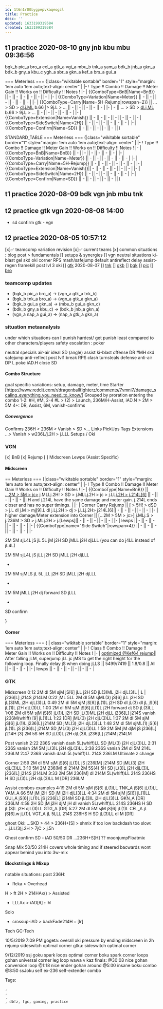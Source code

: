 ```yaml
---
id: 1t6n1r00bygpepvkaqeogzl
title: Practice
desc: ''
updated: 1633199319584
created: 1633199319584
---
```


## t1 practice 2020-08-10 gny jnb kbu mbu 09:36:56

bgk_b pic_a bro_a cel_a gtk_a vgt_a mbu_b tnk_a yam_a bdk_b jnb_a gkn_a bdk_b gny_a kbu_c ygh_a sbr_a gkn_a kef_a brs_a gui_a

=== Meterless === {|class="wikitable sortable" border="1" style="margin: 1em auto 1em auto;text-align: center" | |- ! Type !! Combo !! Damage !! Meter Gain !! Works on !! Difficulty !! Notes ! |- | {{ComboType=BnB|Name=BnB}} || - || - || - || - || - || - | |- | {{ComboType=Variation|Name=Meter}} || - || - || - || - || - || - | |- | {{ComboType=Carry|Name=5H-Rejump|rowspan=2}} || ... > SD > [dl.j.ML](http://dl.j.ML) b.66 |> 9j.L > ... || - || - || - || - || - | |- | - || ... > SD > [dl.j.ML](http://dl.j.ML) b.66 > 9j.L > ... || - || - || - || - || - | |- | {{ComboType=Extension|Name=Vanish}} || - || - || - || - || - || - | |- | {{ComboType=SideSwitch|Name=2H}} || - || - || - || - || - || - | |- | {{ComboType=Confirm|Name=SD}} || - || - || - || - || - | |}

STANDARD_TABLE === Meterless === {|class="wikitable sortable" border="1" style="margin: 1em auto 1em auto;text-align: center" | |- ! Type !! Combo !! Damage !! Meter Gain !! Works on !! Difficulty !! Notes ! |- | {{ComboType=BnB|Name=BnB}} || - || - || - || - || - || - | |- | {{ComboType=Variation|Name=Meter}} || - || - || - || - || - || - | |- | {{ComboType=Carry|Name=5H-Rejump}} || - || - || - || - || - || - | |- | {{ComboType=Extension|Name=Vanish}}|| - || - || - || - || - || - | |- | {{ComboType=SideSwitch|Name=2H}} || - || - || - || - || - || - | |- | {{ComboType=Confirm|Name=SD}} || - || - || - || - || - | |}

## t1 practice 2020-08-09 bdk vgn jnb mbu tnk

## t2 practice gtk vgn 2020-08-08 14:00

* sd confirm gtk - vgn

## t2 practice 2020-08-05 10:57:12

[x]✅ teamcomp variation revision [x]✅ current teams [x] common situations : blog post > fundamentals [] setups & synergies [] [vgn](#vgn) neutral situations ki-blast gel skd oki corner RPS mash/safejump default antireflect delay assist-regen framekill post lvl 3 oki [] [gtk](#gtk) 2020-08-07 [] [tnk](#tnk) [] [gkb](#tnk) [] [bgk](#bgk) [] [pic](#pic) [] [bro](#bro)

### teamcomp updates

* (bgk_b pic_a bro_a) -> (vgn_a gtk_a tnk_b)
* (bgk_b tnk_a bro_a) -> (vgn_a gtk_a gkn_a)
* (bgk_b gui_a gkn_a) -> (mbu_b gui_a gkn_c)
* (bdk_b gny_a kbu_c) -> (bdk_b jnb_a gkn_a)
* (vgn_a nap_a gui_a) -> (nap_a gtk_a gkn_a)

### situation metaanalysis

under which situations can I punish hardest/ get punish least compared to other characters/players safety escalation : poker

neutral specials air-air ideal SD (angle) assist ki-blast offense DR #MH skd safejump anti-reflect post lvl1 break RPS clash turnsteals defense anti-air DP L poke iAD.H close SD

#### Combo Structure

goal specific variations: setup, damage, meter, time Starter [https://www.reddit.com/r/dragonballfighterz/comments/7vmnl7/damage_scaling_everything_you_need_to_know/] Grouped by proration entering the combo 1-2: #H, #M, 2-4 #L > (2) > Launch, 236M/H-Assist, iAD.N > 2M > 5M 4+: DR, Assist, 6M, vanish-confirms

##### Convergence

Confirms 236H > 236M > Vanish > SD >... Links PickUps Tags Extensions ...> Vanish > w236L/j.2H > j.LLL Setups / Oki

### VGN

[x] BnB [x] Rejump [ ] Midscreen Lewps (Assist Specific)

#### Midscreen

== Meterless === {|class="wikitable sortable" border="1" style="margin: 1em auto 1em auto;text-align: center" | |- ! Type !! Combo !! Damage !! Meter Gain !! Works on !! Difficulty !! Notes ! |- | {{ComboType|Name=BnB}} || [...2M > 5M > jc>](#Starter) j.MLLj.2H! > SD > j.MLLj.2H > jc > j.LL[j.2H > j.214L[6]](#Ender) || - || - || - || - ||j.H and j.214L have the same damage and meter gain. j.214L ends closer and has no super timings. | |- | Corner Carry Rejump || [ > 5H! > dSD > j.L dl j.M > mj[9].L dl j.Lj.2H > dj > j.LLj.2H> j214L[6]|| - || - || - || - || - | |- | higher damage/Meter extension into Corner || [...2M > 5M > jc>] j.MLj.S > j.236M > SD > j.MLj.2H > j.[Lewps]|| - || - || - || - || - | |- | lewps || - || - || - || - || - || - | |- | {{ComboType|name="Side Switch"|rowspan=4}} || - || - || - || - || - || - | |-

2M 5M sjL4L jS jL 5L jM j2H SD jMLL j2H djLLL (you can do j4LL instead of jL4L)

2M 5M sjL4L jS jLL j2H SD jMLL j2H djLLL

-

2M 5M sjMLS jL 5L jLL j2H SD jMLL j2H djLLL

-

2M 5M jMLL j2H dj forward SD jLLL

-

SD confirm

}

#### Corner

=== Meterless === { | class="wikitable sortable" border="1" style="margin: 1em auto 1em auto;text-align: center" | |- ! Class !! Combo !! Damage !! Meter Gain !! Works on !! Difficulty !! Notes ! |- | [optimized @Kef64 rejump](https://twitter.com/i/status/1290391497226035200)|| After falling jLM, superjump jLL jc jMS to get the right height for the following loop. Finally delay jS when doing jLLS || 5499/7419 || 1.8/0.8 || All || - || - || - | |- | lewps || - || - || - || - || - || - |

### GTK

Midscreen 0:12 2M dl 5M sjM jS[6] jLL j2H SD jL(3)ML j2H djL(3)L | L | j236[L] j214S j214LM 0:22 jML 5LL 2M dl 5M sjML(3) jS[6] jLL j2H SD jL(3)ML j2H djL(3)LL 0:49 2M dl 5M sjM jS[6] jL(1)L j2H SD dl jL(3) dl jL jS[6] jL(1)L j2H djL(3)LL 1:00 2M dl 5M sjM jS[6] jL(1)L j2H forward dj SD jL(3)LL 1:08 2M dl 5M sjM jS[6] jL(1)L j2H SD jL(3)ML j2H djLL j236[L] j214S vanish j236M(whiff) [9] jL(1)LL 1:22 [DR] jML(3) j2H djL(3)LL 1:37 2M dl 5M sjM jS[6] jL(1)L j236[L] j214M SD jML(3) j2H djL(3)LL 1:48 2M dl 5M sjML(1) jS[6] jL(1)L jS j236[L] j214M SD jML(3) j2H djL(3)LL 1:59 2M 5M jM djM jS j236[L] j214H [3] 2M 5S 5H SD jL(3)L j2H djL(3)L j236[L] j214M j214LM

Post vanish 2:22 236S vanish dash 5L(whiff)LL SD jML(3) j2H djL(3)LL 2:31 236S vanish 2M 5M jL(3)L j2H djL(3)LL 2:38 236S vanish 2M dl 5M 214L 236LM 2:47 236S vanish dash 5L(whiff)LL 214S 236LM Ultimate z change

Corner 2:59 2M dl 5M sjM jS[6] jL(1)L jS j236[M] j214M SD jML(3) j2H djL(3)LL 3:10 5M 2M 236[M] dl 214M 2M 5S(4) 5H SD jL(3)L j2H djL(3)L j236[L] j214S j214LM 3:33 2M 5M 236[M] dl 214M 5L(whiff)LL 214S 236HS H SD jL(3)L j2H djL(3)LL M [DR] 236LM

Assist combos examples 4:19 2M dl 5M sjM jS[6] jL(1)LL TNK_A jS[6] jL(1)LL YAM_A 66 5M jM j2H SD jM j2H djL(3)LL 4:34 2M dl 5M sjM jS[6] jL(1)LL GUI_A jS[6] jL(1)L jS j236[L] j214M SD jL(3)L j2H djL(3)LL GKN_A [DR] 236LM 4:58 2H SD jM j2H djM jH dl vanish 5L(whiff)LL 214S 236HS H SD jL(3)L j2H djL(3)LL GTG_A [DR] 5:27 2M dl 5M sjM jS[6] jL(1)L CEL_A jL jS[6].w jL(1)L VGT_A jL 5LLL 214S 236HS H SD jL(3)LL dl M [DR]

ghost Oki: ...SKD > 44 > 236H+[S] > shmix if too low backdash too slow: ...j.LL(3)j.2H > 7jC > j.5h

Ghost confirm SD - iAD 50/50 DR ...236H+S[H] ?? moonjumpFloatmix

Snap Mix 50/50 214H covers whole timing and if steered bacwards wont appear behind you into 3w-mix

#### Blockstrings & Mixup

notable situations: post 236H:

* Reka > Overhead

H > ft 2H > 214HAx() > Assisted

* LLLAx > iAD[6] :: hl

Solo

* crossup-iAD > backFade214H :: [lr]

Tech GC-Tech

10/5/2019 7:09 PM gogeta: overall oki pressure by ending midscreen in 2h rejump sideswitch optimal corner gtku: sideswitch optimal corner

9/12/2019 ssj goku spark loops optimal corner boku spark corner loops gohan universal corner leg loop wawa v kaz finals: @30:08 nice gohan conversion loop @1:18 nice ender gohan around @5:00 insane boku combo @8:50 ssJoku self ex-236 self-extender combo

Tags:

    ,
    ,
    ,
    , dbfz, fgc, gaming, practice
